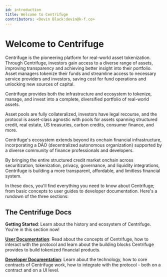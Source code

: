```yaml
---
id: introduction
title: Welcome to Centrifuge
contributors: <Devin Black:devin@k-f.co>
---
```


# Welcome to Centrifuge

Centrifuge is the pioneering platform for real-world asset tokenization. Through Centrifuge, investors gain access to a diverse range of assets, improving transparency and achieving better insight into their portfolio. Asset managers tokenize their funds and streamline access to necessary service providers and investors, saving cost for fund operations and unlocking new sources of capital.

Centrifuge provides both the infrastructure and ecosystem to tokenize, manage, and invest into a complete, diversified portfolio of real-world assets.

Asset pools are fully collateralized, investors have legal recourse, and the protocol is asset-class agnostic with pools for assets spanning structured credit, real estate, US treasuries, carbon credits, consumer finance, and more.

Centrifuge's ecosystem extends beyond its onchain financial infrastructure, incorporating a DAO (decentralized autonomous organization) supported by a diverse community of finance professionals and developers.

By bringing the entire structured credit market onchain across securitization, tokenization, privacy, governance, and liquidity integrations, Centrifuge is building a more transparent, affordable, and limitless financial system.

In these docs, you'll find everything you need to know about Centrifuge; from basic concepts to user guides to developer documentation. Here's a rundown of the three sections:

## The Centrifuge Docs

**Getting Started**: Learn about the history and ecosystem of Centrifuge. You're in this section now!

**[User Documentation](/user)**: Read about the concepts of Centrifuge, how to interact with the protocol and learn about the building blocks Centrifuge provides to build tokenized financial products.

**[Developer Documentation](/developer)**: Learn about the technology, how to core contracts of Centrifuge work, how to integrate with the protocol - both on a contract and on a UI level.


